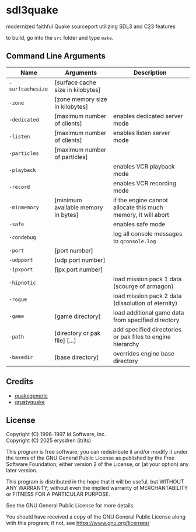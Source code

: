 # sdl3quake

modernized faithful Quake sourceport utilizing SDL3 and C23 features

to build, go into the `src` folder and type `make`.

## Command Line Arguments

| Name             | Arguments                             | Description                                                   |
|------------------|---------------------------------------|---------------------------------------------------------------|
| `-surfcachesize` | \[surface cache size in kilobytes\]   |                                                               |
| `-zone`          | \[zone memory size in kilobytes\]     |                                                               |
| `-dedicated`     | \[maximum number of clients\]         | enables dedicated server mode                                 |
| `-listen`        | \[maximum number of clients\]         | enables listen server mode                                    |
| `-particles`     | \[maximum number of particles\]       |                                                               |
| `-playback`      |                                       | enables VCR playback mode                                     |
| `-record`        |                                       | enables VCR recording mode                                    |
| `-minmemory`     | \[minimum available memory in bytes\] | if the engine cannot allocate this much memory, it will abort |
| `-safe`          |                                       | enables safe mode                                             |
| `-condebug`      |                                       | log all console messages to `qconsole.log`                    |
| `-port`          | \[port number\]                       |                                                               |
| `-udpport`       | \[udp port number\]                   |                                                               |
| `-ipxport`       | \[ipx port number\]                   |                                                               |
| `-hipnotic`      |                                       | load mission pack 1 data (scourge of armagon)                 |
| `-rogue`         |                                       | load mission pack 2 data (dissolution of eternity)            |
| `-game`          | \[game directory\]                    | load additional game data from specified directory            |
| `-path`          | \[directory or pak file\] \[...\]     | add specified directories or pak files to engine hierarchy    |
| `-basedir`       | \[base directory\]                    | overrides engine base directory                               |

## Credits

- [quakegeneric](https://github.com/erysdren/quakegeneric)
- [qrustyquake](https://github.com/cyanbun96/qrustyquake)

## License

Copyright (C) 1996-1997 Id Software, Inc.\
Copyright (C) 2025 erysdren (it/its)

This program is free software; you can redistribute it and/or
modify it under the terms of the GNU General Public License
as published by the Free Software Foundation; either version 2
of the License, or (at your option) any later version.

This program is distributed in the hope that it will be useful,
but WITHOUT ANY WARRANTY; without even the implied warranty of
MERCHANTABILITY or FITNESS FOR A PARTICULAR PURPOSE.

See the GNU General Public License for more details.

You should have received a copy of the GNU General Public License
along with this program; if not, see https://www.gnu.org/licenses/

